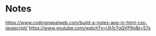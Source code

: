 # Notes
https://www.codingnepalweb.com/build-a-notes-app-in-html-css-javascript/
https://www.youtube.com/watch?v=Uk1cTgQVP9g&t=57s